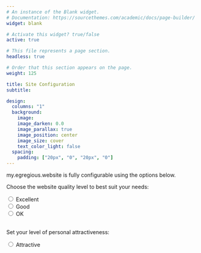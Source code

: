 ```yaml
---
# An instance of the Blank widget.
# Documentation: https://sourcethemes.com/academic/docs/page-builder/
widget: blank

# Activate this widget? true/false
active: true

# This file represents a page section.
headless: true

# Order that this section appears on the page.
weight: 125

title: Site Configuration
subtitle:

design:
  columns: "1"
  background:
    image:
    image_darken: 0.0
    image_parallax: true
    image_position: center
    image_size: cover
    text_color_light: false
  spacing:
    padding: ["20px", "0", "20px", "0"]
---
```


<p>my.egregious.website is fully configurable using the options below.</p>

<p>Choose the website quality level to best suit your needs:</p>
<form action="/action_page.php">
  <input type="radio" id="Excellent" name="quality" value="Excellent">
  <label for="Excellent">Excellent</label><br>
  <input type="radio" id="Good" name="quality" value="Good">
  <label for="Good">Good</label><br>
  <input type="radio" id="Just OK" name="quality" value="Just Barely OK">
  <label for="Just Barely OK">OK</label><br><br>
</form>

<p>Set your level of personal attractiveness:</p>

<form action="/action_page.php">
  <input type="radio" id="Attractive" name="attractive" value="Attractive">
  <label for="Attractive">Attractive</label><br>
</form>
